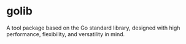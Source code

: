 # golib
A tool package based on the Go standard library, designed with high performance, flexibility, and versatility in mind.
